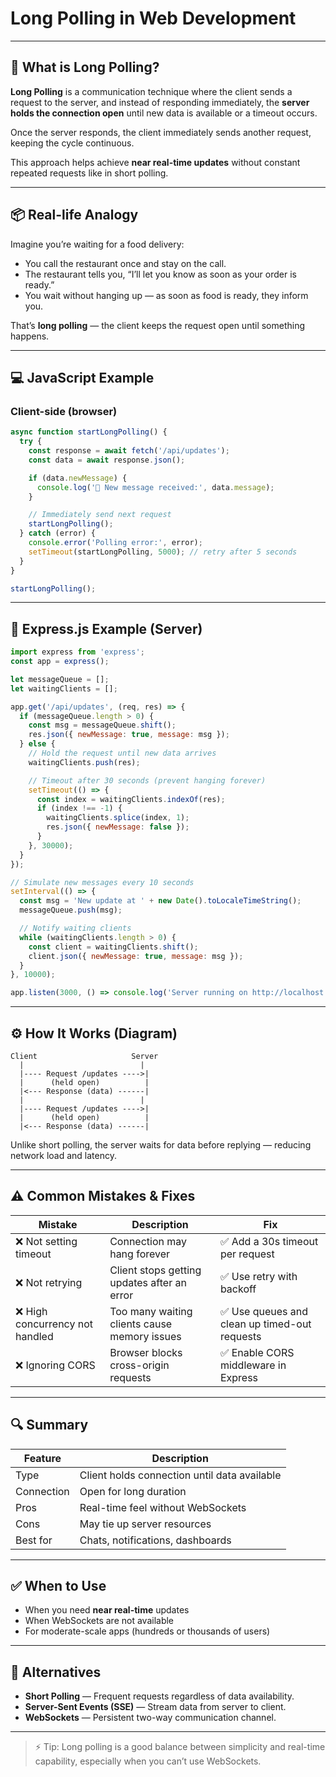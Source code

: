 # Long Polling in Web Development

---

## 🧠 What is Long Polling?

**Long Polling** is a communication technique where the client sends a request to the server, and instead of responding immediately, the **server holds the connection open** until new data is available or a timeout occurs.

Once the server responds, the client immediately sends another request, keeping the cycle continuous.

This approach helps achieve **near real-time updates** without constant repeated requests like in short polling.

---

## 📦 Real-life Analogy

Imagine you’re waiting for a food delivery:

- You call the restaurant once and stay on the call.
- The restaurant tells you, “I’ll let you know as soon as your order is ready.”
- You wait without hanging up — as soon as food is ready, they inform you.

That’s **long polling** — the client keeps the request open until something happens.

---

## 💻 JavaScript Example

### Client-side (browser)

```js
async function startLongPolling() {
  try {
    const response = await fetch('/api/updates');
    const data = await response.json();

    if (data.newMessage) {
      console.log('📩 New message received:', data.message);
    }

    // Immediately send next request
    startLongPolling();
  } catch (error) {
    console.error('Polling error:', error);
    setTimeout(startLongPolling, 5000); // retry after 5 seconds
  }
}

startLongPolling();
```

---

## 🧩 Express.js Example (Server)

```js
import express from 'express';
const app = express();

let messageQueue = [];
let waitingClients = [];

app.get('/api/updates', (req, res) => {
  if (messageQueue.length > 0) {
    const msg = messageQueue.shift();
    res.json({ newMessage: true, message: msg });
  } else {
    // Hold the request until new data arrives
    waitingClients.push(res);

    // Timeout after 30 seconds (prevent hanging forever)
    setTimeout(() => {
      const index = waitingClients.indexOf(res);
      if (index !== -1) {
        waitingClients.splice(index, 1);
        res.json({ newMessage: false });
      }
    }, 30000);
  }
});

// Simulate new messages every 10 seconds
setInterval(() => {
  const msg = 'New update at ' + new Date().toLocaleTimeString();
  messageQueue.push(msg);

  // Notify waiting clients
  while (waitingClients.length > 0) {
    const client = waitingClients.shift();
    client.json({ newMessage: true, message: msg });
  }
}, 10000);

app.listen(3000, () => console.log('Server running on http://localhost:3000'));
```

---

## ⚙️ How It Works (Diagram)

```text
Client                     Server
  |                          |
  |---- Request /updates ---->|
  |      (held open)          |
  |<--- Response (data) ------|
  |                          |
  |---- Request /updates ---->|
  |      (held open)          |
  |<--- Response (data) ------|
```

Unlike short polling, the server waits for data before replying — reducing network load and latency.

---

## ⚠️ Common Mistakes & Fixes

| Mistake | Description | Fix |
|----------|--------------|------|
| ❌ Not setting timeout | Connection may hang forever | ✅ Add a 30s timeout per request |
| ❌ Not retrying | Client stops getting updates after an error | ✅ Use retry with backoff |
| ❌ High concurrency not handled | Too many waiting clients cause memory issues | ✅ Use queues and clean up timed-out requests |
| ❌ Ignoring CORS | Browser blocks cross-origin requests | ✅ Enable CORS middleware in Express |

---

## 🔍 Summary

| Feature | Description |
|----------|--------------|
| Type | Client holds connection until data available |
| Connection | Open for long duration |
| Pros | Real-time feel without WebSockets |
| Cons | May tie up server resources |
| Best for | Chats, notifications, dashboards |

---

## ✅ When to Use
- When you need **near real-time** updates
- When WebSockets are not available
- For moderate-scale apps (hundreds or thousands of users)

---

## 🚀 Alternatives
- **Short Polling** — Frequent requests regardless of data availability.
- **Server-Sent Events (SSE)** — Stream data from server to client.
- **WebSockets** — Persistent two-way communication channel.

---

> ⚡ Tip: Long polling is a good balance between simplicity and real-time capability, especially when you can’t use WebSockets.

